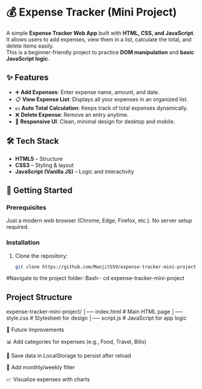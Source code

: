 # 💰 Expense Tracker (Mini Project)

A simple **Expense Tracker Web App** built with **HTML, CSS, and JavaScript**.  
It allows users to add expenses, view them in a list, calculate the total, and delete items easily.  
This is a beginner-friendly project to practice **DOM manipulation** and **basic JavaScript logic**.



## ✨ Features
- ➕ **Add Expenses**: Enter expense name, amount, and date.  
- 📋 **View Expense List**: Displays all your expenses in an organized list.  
- 💵 **Auto Total Calculation**: Keeps track of total expenses dynamically.  
- ❌ **Delete Expense**: Remove an entry anytime.  
- 🎨 **Responsive UI**: Clean, minimal design for desktop and mobile.  



## 🛠️ Tech Stack
- **HTML5** – Structure  
- **CSS3** – Styling & layout  
- **JavaScript (Vanilla JS)** – Logic and interactivity  



## 🚀 Getting Started

### Prerequisites
Just a modern web browser (Chrome, Edge, Firefox, etc.). No server setup required.

### Installation
1. Clone the repository:
   ```bash
   git clone https://github.com/Manjit559/expense-tracker-mini-project.git


  #Navigate to the project folder:
   Bash:- cd expense-tracker-mini-project


 ## Project Structure 
  expense-tracker-mini-project/
│── index.html    # Main HTML page
│── style.css     # Stylesheet for design
│── script.js     # JavaScript for app logic


🔮 Future Improvements

📊 Add categories for expenses (e.g., Food, Travel, Bills)

💾 Save data in LocalStorage to persist after reload

📅 Add monthly/weekly filter

📈 Visualize expenses with charts
